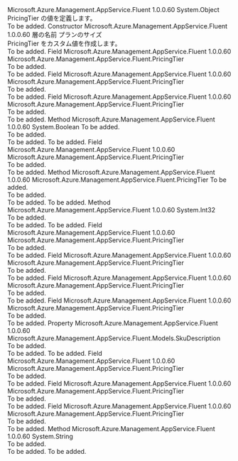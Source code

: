 <Type Name="PricingTier" FullName="Microsoft.Azure.Management.AppService.Fluent.PricingTier">
  <TypeSignature Language="C#" Value="public class PricingTier" />
  <TypeSignature Language="ILAsm" Value=".class public auto ansi beforefieldinit PricingTier extends System.Object" />
  <TypeSignature Language="DocId" Value="T:Microsoft.Azure.Management.AppService.Fluent.PricingTier" />
  <TypeSignature Language="VB.NET" Value="Public Class PricingTier" />
  <TypeSignature Language="F#" Value="type PricingTier = class" />
  <AssemblyInfo>
    <AssemblyName>Microsoft.Azure.Management.AppService.Fluent</AssemblyName>
    <AssemblyVersion>1.0.0.60</AssemblyVersion>
  </AssemblyInfo>
  <Base>
    <BaseTypeName>System.Object</BaseTypeName>
  </Base>
  <Interfaces />
  <Docs>
    <summary>
             PricingTier の値を定義します。
             </summary>
    <remarks>To be added.</remarks>
  </Docs>
  <Members>
    <Member MemberName=".ctor">
      <MemberSignature Language="C#" Value="public PricingTier (string tier, string size);" />
      <MemberSignature Language="ILAsm" Value=".method public hidebysig specialname rtspecialname instance void .ctor(string tier, string size) cil managed" />
      <MemberSignature Language="DocId" Value="M:Microsoft.Azure.Management.AppService.Fluent.PricingTier.#ctor(System.String,System.String)" />
      <MemberSignature Language="VB.NET" Value="Public Sub New (tier As String, size As String)" />
      <MemberSignature Language="F#" Value="new Microsoft.Azure.Management.AppService.Fluent.PricingTier : string * string -&gt; Microsoft.Azure.Management.AppService.Fluent.PricingTier" Usage="new Microsoft.Azure.Management.AppService.Fluent.PricingTier (tier, size)" />
      <MemberType>Constructor</MemberType>
      <AssemblyInfo>
        <AssemblyName>Microsoft.Azure.Management.AppService.Fluent</AssemblyName>
        <AssemblyVersion>1.0.0.60</AssemblyVersion>
      </AssemblyInfo>
      <Parameters>
        <Parameter Name="tier" Type="System.String" />
        <Parameter Name="size" Type="System.String" />
      </Parameters>
      <Docs>
        <param name="tier">層の名前</param>
        <param name="size">プランのサイズ</param>
        <summary>
            PricingTier をカスタム値を作成します。
            </summary>
        <remarks>To be added.</remarks>
      </Docs>
    </Member>
    <Member MemberName="BasicB1">
      <MemberSignature Language="C#" Value="public static readonly Microsoft.Azure.Management.AppService.Fluent.PricingTier BasicB1;" />
      <MemberSignature Language="ILAsm" Value=".field public static initonly class Microsoft.Azure.Management.AppService.Fluent.PricingTier BasicB1" />
      <MemberSignature Language="DocId" Value="F:Microsoft.Azure.Management.AppService.Fluent.PricingTier.BasicB1" />
      <MemberSignature Language="VB.NET" Value="Public Shared ReadOnly BasicB1 As PricingTier " />
      <MemberSignature Language="F#" Value=" staticval mutable BasicB1 : Microsoft.Azure.Management.AppService.Fluent.PricingTier" Usage="Microsoft.Azure.Management.AppService.Fluent.PricingTier.BasicB1" />
      <MemberType>Field</MemberType>
      <AssemblyInfo>
        <AssemblyName>Microsoft.Azure.Management.AppService.Fluent</AssemblyName>
        <AssemblyVersion>1.0.0.60</AssemblyVersion>
      </AssemblyInfo>
      <ReturnValue>
        <ReturnType>Microsoft.Azure.Management.AppService.Fluent.PricingTier</ReturnType>
      </ReturnValue>
      <Docs>
        <summary>To be added.</summary>
        <remarks>To be added.</remarks>
      </Docs>
    </Member>
    <Member MemberName="BasicB2">
      <MemberSignature Language="C#" Value="public static readonly Microsoft.Azure.Management.AppService.Fluent.PricingTier BasicB2;" />
      <MemberSignature Language="ILAsm" Value=".field public static initonly class Microsoft.Azure.Management.AppService.Fluent.PricingTier BasicB2" />
      <MemberSignature Language="DocId" Value="F:Microsoft.Azure.Management.AppService.Fluent.PricingTier.BasicB2" />
      <MemberSignature Language="VB.NET" Value="Public Shared ReadOnly BasicB2 As PricingTier " />
      <MemberSignature Language="F#" Value=" staticval mutable BasicB2 : Microsoft.Azure.Management.AppService.Fluent.PricingTier" Usage="Microsoft.Azure.Management.AppService.Fluent.PricingTier.BasicB2" />
      <MemberType>Field</MemberType>
      <AssemblyInfo>
        <AssemblyName>Microsoft.Azure.Management.AppService.Fluent</AssemblyName>
        <AssemblyVersion>1.0.0.60</AssemblyVersion>
      </AssemblyInfo>
      <ReturnValue>
        <ReturnType>Microsoft.Azure.Management.AppService.Fluent.PricingTier</ReturnType>
      </ReturnValue>
      <Docs>
        <summary>To be added.</summary>
        <remarks>To be added.</remarks>
      </Docs>
    </Member>
    <Member MemberName="BasicB3">
      <MemberSignature Language="C#" Value="public static readonly Microsoft.Azure.Management.AppService.Fluent.PricingTier BasicB3;" />
      <MemberSignature Language="ILAsm" Value=".field public static initonly class Microsoft.Azure.Management.AppService.Fluent.PricingTier BasicB3" />
      <MemberSignature Language="DocId" Value="F:Microsoft.Azure.Management.AppService.Fluent.PricingTier.BasicB3" />
      <MemberSignature Language="VB.NET" Value="Public Shared ReadOnly BasicB3 As PricingTier " />
      <MemberSignature Language="F#" Value=" staticval mutable BasicB3 : Microsoft.Azure.Management.AppService.Fluent.PricingTier" Usage="Microsoft.Azure.Management.AppService.Fluent.PricingTier.BasicB3" />
      <MemberType>Field</MemberType>
      <AssemblyInfo>
        <AssemblyName>Microsoft.Azure.Management.AppService.Fluent</AssemblyName>
        <AssemblyVersion>1.0.0.60</AssemblyVersion>
      </AssemblyInfo>
      <ReturnValue>
        <ReturnType>Microsoft.Azure.Management.AppService.Fluent.PricingTier</ReturnType>
      </ReturnValue>
      <Docs>
        <summary>To be added.</summary>
        <remarks>To be added.</remarks>
      </Docs>
    </Member>
    <Member MemberName="Equals">
      <MemberSignature Language="C#" Value="public override bool Equals (object obj);" />
      <MemberSignature Language="ILAsm" Value=".method public hidebysig virtual instance bool Equals(object obj) cil managed" />
      <MemberSignature Language="DocId" Value="M:Microsoft.Azure.Management.AppService.Fluent.PricingTier.Equals(System.Object)" />
      <MemberSignature Language="VB.NET" Value="Public Overrides Function Equals (obj As Object) As Boolean" />
      <MemberSignature Language="F#" Value="override this.Equals : obj -&gt; bool" Usage="pricingTier.Equals obj" />
      <MemberType>Method</MemberType>
      <AssemblyInfo>
        <AssemblyName>Microsoft.Azure.Management.AppService.Fluent</AssemblyName>
        <AssemblyVersion>1.0.0.60</AssemblyVersion>
      </AssemblyInfo>
      <ReturnValue>
        <ReturnType>System.Boolean</ReturnType>
      </ReturnValue>
      <Parameters>
        <Parameter Name="obj" Type="System.Object" />
      </Parameters>
      <Docs>
        <param name="obj">To be added.</param>
        <summary>To be added.</summary>
        <returns>To be added.</returns>
        <remarks>To be added.</remarks>
      </Docs>
    </Member>
    <Member MemberName="FreeF1">
      <MemberSignature Language="C#" Value="public static readonly Microsoft.Azure.Management.AppService.Fluent.PricingTier FreeF1;" />
      <MemberSignature Language="ILAsm" Value=".field public static initonly class Microsoft.Azure.Management.AppService.Fluent.PricingTier FreeF1" />
      <MemberSignature Language="DocId" Value="F:Microsoft.Azure.Management.AppService.Fluent.PricingTier.FreeF1" />
      <MemberSignature Language="VB.NET" Value="Public Shared ReadOnly FreeF1 As PricingTier " />
      <MemberSignature Language="F#" Value=" staticval mutable FreeF1 : Microsoft.Azure.Management.AppService.Fluent.PricingTier" Usage="Microsoft.Azure.Management.AppService.Fluent.PricingTier.FreeF1" />
      <MemberType>Field</MemberType>
      <AssemblyInfo>
        <AssemblyName>Microsoft.Azure.Management.AppService.Fluent</AssemblyName>
        <AssemblyVersion>1.0.0.60</AssemblyVersion>
      </AssemblyInfo>
      <ReturnValue>
        <ReturnType>Microsoft.Azure.Management.AppService.Fluent.PricingTier</ReturnType>
      </ReturnValue>
      <Docs>
        <summary>To be added.</summary>
        <remarks>To be added.</remarks>
      </Docs>
    </Member>
    <Member MemberName="FromSkuDescription">
      <MemberSignature Language="C#" Value="public static Microsoft.Azure.Management.AppService.Fluent.PricingTier FromSkuDescription (Microsoft.Azure.Management.AppService.Fluent.Models.SkuDescription skuDescription);" />
      <MemberSignature Language="ILAsm" Value=".method public static hidebysig class Microsoft.Azure.Management.AppService.Fluent.PricingTier FromSkuDescription(class Microsoft.Azure.Management.AppService.Fluent.Models.SkuDescription skuDescription) cil managed" />
      <MemberSignature Language="DocId" Value="M:Microsoft.Azure.Management.AppService.Fluent.PricingTier.FromSkuDescription(Microsoft.Azure.Management.AppService.Fluent.Models.SkuDescription)" />
      <MemberSignature Language="F#" Value="static member FromSkuDescription : Microsoft.Azure.Management.AppService.Fluent.Models.SkuDescription -&gt; Microsoft.Azure.Management.AppService.Fluent.PricingTier" Usage="Microsoft.Azure.Management.AppService.Fluent.PricingTier.FromSkuDescription skuDescription" />
      <MemberType>Method</MemberType>
      <AssemblyInfo>
        <AssemblyName>Microsoft.Azure.Management.AppService.Fluent</AssemblyName>
        <AssemblyVersion>1.0.0.60</AssemblyVersion>
      </AssemblyInfo>
      <ReturnValue>
        <ReturnType>Microsoft.Azure.Management.AppService.Fluent.PricingTier</ReturnType>
      </ReturnValue>
      <Parameters>
        <Parameter Name="skuDescription" Type="Microsoft.Azure.Management.AppService.Fluent.Models.SkuDescription" />
      </Parameters>
      <Docs>
        <param name="skuDescription">To be added.</param>
        <summary>To be added.</summary>
        <returns>To be added.</returns>
        <remarks>To be added.</remarks>
      </Docs>
    </Member>
    <Member MemberName="GetHashCode">
      <MemberSignature Language="C#" Value="public override int GetHashCode ();" />
      <MemberSignature Language="ILAsm" Value=".method public hidebysig virtual instance int32 GetHashCode() cil managed" />
      <MemberSignature Language="DocId" Value="M:Microsoft.Azure.Management.AppService.Fluent.PricingTier.GetHashCode" />
      <MemberSignature Language="VB.NET" Value="Public Overrides Function GetHashCode () As Integer" />
      <MemberSignature Language="F#" Value="override this.GetHashCode : unit -&gt; int" Usage="pricingTier.GetHashCode " />
      <MemberType>Method</MemberType>
      <AssemblyInfo>
        <AssemblyName>Microsoft.Azure.Management.AppService.Fluent</AssemblyName>
        <AssemblyVersion>1.0.0.60</AssemblyVersion>
      </AssemblyInfo>
      <ReturnValue>
        <ReturnType>System.Int32</ReturnType>
      </ReturnValue>
      <Parameters />
      <Docs>
        <summary>To be added.</summary>
        <returns>To be added.</returns>
        <remarks>To be added.</remarks>
      </Docs>
    </Member>
    <Member MemberName="PremiumP1">
      <MemberSignature Language="C#" Value="public static readonly Microsoft.Azure.Management.AppService.Fluent.PricingTier PremiumP1;" />
      <MemberSignature Language="ILAsm" Value=".field public static initonly class Microsoft.Azure.Management.AppService.Fluent.PricingTier PremiumP1" />
      <MemberSignature Language="DocId" Value="F:Microsoft.Azure.Management.AppService.Fluent.PricingTier.PremiumP1" />
      <MemberSignature Language="VB.NET" Value="Public Shared ReadOnly PremiumP1 As PricingTier " />
      <MemberSignature Language="F#" Value=" staticval mutable PremiumP1 : Microsoft.Azure.Management.AppService.Fluent.PricingTier" Usage="Microsoft.Azure.Management.AppService.Fluent.PricingTier.PremiumP1" />
      <MemberType>Field</MemberType>
      <AssemblyInfo>
        <AssemblyName>Microsoft.Azure.Management.AppService.Fluent</AssemblyName>
        <AssemblyVersion>1.0.0.60</AssemblyVersion>
      </AssemblyInfo>
      <ReturnValue>
        <ReturnType>Microsoft.Azure.Management.AppService.Fluent.PricingTier</ReturnType>
      </ReturnValue>
      <Docs>
        <summary>To be added.</summary>
        <remarks>To be added.</remarks>
      </Docs>
    </Member>
    <Member MemberName="PremiumP2">
      <MemberSignature Language="C#" Value="public static readonly Microsoft.Azure.Management.AppService.Fluent.PricingTier PremiumP2;" />
      <MemberSignature Language="ILAsm" Value=".field public static initonly class Microsoft.Azure.Management.AppService.Fluent.PricingTier PremiumP2" />
      <MemberSignature Language="DocId" Value="F:Microsoft.Azure.Management.AppService.Fluent.PricingTier.PremiumP2" />
      <MemberSignature Language="VB.NET" Value="Public Shared ReadOnly PremiumP2 As PricingTier " />
      <MemberSignature Language="F#" Value=" staticval mutable PremiumP2 : Microsoft.Azure.Management.AppService.Fluent.PricingTier" Usage="Microsoft.Azure.Management.AppService.Fluent.PricingTier.PremiumP2" />
      <MemberType>Field</MemberType>
      <AssemblyInfo>
        <AssemblyName>Microsoft.Azure.Management.AppService.Fluent</AssemblyName>
        <AssemblyVersion>1.0.0.60</AssemblyVersion>
      </AssemblyInfo>
      <ReturnValue>
        <ReturnType>Microsoft.Azure.Management.AppService.Fluent.PricingTier</ReturnType>
      </ReturnValue>
      <Docs>
        <summary>To be added.</summary>
        <remarks>To be added.</remarks>
      </Docs>
    </Member>
    <Member MemberName="PremiumP3">
      <MemberSignature Language="C#" Value="public static readonly Microsoft.Azure.Management.AppService.Fluent.PricingTier PremiumP3;" />
      <MemberSignature Language="ILAsm" Value=".field public static initonly class Microsoft.Azure.Management.AppService.Fluent.PricingTier PremiumP3" />
      <MemberSignature Language="DocId" Value="F:Microsoft.Azure.Management.AppService.Fluent.PricingTier.PremiumP3" />
      <MemberSignature Language="VB.NET" Value="Public Shared ReadOnly PremiumP3 As PricingTier " />
      <MemberSignature Language="F#" Value=" staticval mutable PremiumP3 : Microsoft.Azure.Management.AppService.Fluent.PricingTier" Usage="Microsoft.Azure.Management.AppService.Fluent.PricingTier.PremiumP3" />
      <MemberType>Field</MemberType>
      <AssemblyInfo>
        <AssemblyName>Microsoft.Azure.Management.AppService.Fluent</AssemblyName>
        <AssemblyVersion>1.0.0.60</AssemblyVersion>
      </AssemblyInfo>
      <ReturnValue>
        <ReturnType>Microsoft.Azure.Management.AppService.Fluent.PricingTier</ReturnType>
      </ReturnValue>
      <Docs>
        <summary>To be added.</summary>
        <remarks>To be added.</remarks>
      </Docs>
    </Member>
    <Member MemberName="SharedD1">
      <MemberSignature Language="C#" Value="public static readonly Microsoft.Azure.Management.AppService.Fluent.PricingTier SharedD1;" />
      <MemberSignature Language="ILAsm" Value=".field public static initonly class Microsoft.Azure.Management.AppService.Fluent.PricingTier SharedD1" />
      <MemberSignature Language="DocId" Value="F:Microsoft.Azure.Management.AppService.Fluent.PricingTier.SharedD1" />
      <MemberSignature Language="VB.NET" Value="Public Shared ReadOnly SharedD1 As PricingTier " />
      <MemberSignature Language="F#" Value=" staticval mutable SharedD1 : Microsoft.Azure.Management.AppService.Fluent.PricingTier" Usage="Microsoft.Azure.Management.AppService.Fluent.PricingTier.SharedD1" />
      <MemberType>Field</MemberType>
      <AssemblyInfo>
        <AssemblyName>Microsoft.Azure.Management.AppService.Fluent</AssemblyName>
        <AssemblyVersion>1.0.0.60</AssemblyVersion>
      </AssemblyInfo>
      <ReturnValue>
        <ReturnType>Microsoft.Azure.Management.AppService.Fluent.PricingTier</ReturnType>
      </ReturnValue>
      <Docs>
        <summary>To be added.</summary>
        <remarks>To be added.</remarks>
      </Docs>
    </Member>
    <Member MemberName="SkuDescription">
      <MemberSignature Language="C#" Value="public Microsoft.Azure.Management.AppService.Fluent.Models.SkuDescription SkuDescription { get; }" />
      <MemberSignature Language="ILAsm" Value=".property instance class Microsoft.Azure.Management.AppService.Fluent.Models.SkuDescription SkuDescription" />
      <MemberSignature Language="DocId" Value="P:Microsoft.Azure.Management.AppService.Fluent.PricingTier.SkuDescription" />
      <MemberSignature Language="VB.NET" Value="Public ReadOnly Property SkuDescription As SkuDescription" />
      <MemberSignature Language="F#" Value="member this.SkuDescription : Microsoft.Azure.Management.AppService.Fluent.Models.SkuDescription" Usage="Microsoft.Azure.Management.AppService.Fluent.PricingTier.SkuDescription" />
      <MemberType>Property</MemberType>
      <AssemblyInfo>
        <AssemblyName>Microsoft.Azure.Management.AppService.Fluent</AssemblyName>
        <AssemblyVersion>1.0.0.60</AssemblyVersion>
      </AssemblyInfo>
      <ReturnValue>
        <ReturnType>Microsoft.Azure.Management.AppService.Fluent.Models.SkuDescription</ReturnType>
      </ReturnValue>
      <Docs>
        <summary>To be added.</summary>
        <value>To be added.</value>
        <remarks>To be added.</remarks>
      </Docs>
    </Member>
    <Member MemberName="StandardS1">
      <MemberSignature Language="C#" Value="public static readonly Microsoft.Azure.Management.AppService.Fluent.PricingTier StandardS1;" />
      <MemberSignature Language="ILAsm" Value=".field public static initonly class Microsoft.Azure.Management.AppService.Fluent.PricingTier StandardS1" />
      <MemberSignature Language="DocId" Value="F:Microsoft.Azure.Management.AppService.Fluent.PricingTier.StandardS1" />
      <MemberSignature Language="VB.NET" Value="Public Shared ReadOnly StandardS1 As PricingTier " />
      <MemberSignature Language="F#" Value=" staticval mutable StandardS1 : Microsoft.Azure.Management.AppService.Fluent.PricingTier" Usage="Microsoft.Azure.Management.AppService.Fluent.PricingTier.StandardS1" />
      <MemberType>Field</MemberType>
      <AssemblyInfo>
        <AssemblyName>Microsoft.Azure.Management.AppService.Fluent</AssemblyName>
        <AssemblyVersion>1.0.0.60</AssemblyVersion>
      </AssemblyInfo>
      <ReturnValue>
        <ReturnType>Microsoft.Azure.Management.AppService.Fluent.PricingTier</ReturnType>
      </ReturnValue>
      <Docs>
        <summary>To be added.</summary>
        <remarks>To be added.</remarks>
      </Docs>
    </Member>
    <Member MemberName="StandardS2">
      <MemberSignature Language="C#" Value="public static readonly Microsoft.Azure.Management.AppService.Fluent.PricingTier StandardS2;" />
      <MemberSignature Language="ILAsm" Value=".field public static initonly class Microsoft.Azure.Management.AppService.Fluent.PricingTier StandardS2" />
      <MemberSignature Language="DocId" Value="F:Microsoft.Azure.Management.AppService.Fluent.PricingTier.StandardS2" />
      <MemberSignature Language="VB.NET" Value="Public Shared ReadOnly StandardS2 As PricingTier " />
      <MemberSignature Language="F#" Value=" staticval mutable StandardS2 : Microsoft.Azure.Management.AppService.Fluent.PricingTier" Usage="Microsoft.Azure.Management.AppService.Fluent.PricingTier.StandardS2" />
      <MemberType>Field</MemberType>
      <AssemblyInfo>
        <AssemblyName>Microsoft.Azure.Management.AppService.Fluent</AssemblyName>
        <AssemblyVersion>1.0.0.60</AssemblyVersion>
      </AssemblyInfo>
      <ReturnValue>
        <ReturnType>Microsoft.Azure.Management.AppService.Fluent.PricingTier</ReturnType>
      </ReturnValue>
      <Docs>
        <summary>To be added.</summary>
        <remarks>To be added.</remarks>
      </Docs>
    </Member>
    <Member MemberName="StandardS3">
      <MemberSignature Language="C#" Value="public static readonly Microsoft.Azure.Management.AppService.Fluent.PricingTier StandardS3;" />
      <MemberSignature Language="ILAsm" Value=".field public static initonly class Microsoft.Azure.Management.AppService.Fluent.PricingTier StandardS3" />
      <MemberSignature Language="DocId" Value="F:Microsoft.Azure.Management.AppService.Fluent.PricingTier.StandardS3" />
      <MemberSignature Language="VB.NET" Value="Public Shared ReadOnly StandardS3 As PricingTier " />
      <MemberSignature Language="F#" Value=" staticval mutable StandardS3 : Microsoft.Azure.Management.AppService.Fluent.PricingTier" Usage="Microsoft.Azure.Management.AppService.Fluent.PricingTier.StandardS3" />
      <MemberType>Field</MemberType>
      <AssemblyInfo>
        <AssemblyName>Microsoft.Azure.Management.AppService.Fluent</AssemblyName>
        <AssemblyVersion>1.0.0.60</AssemblyVersion>
      </AssemblyInfo>
      <ReturnValue>
        <ReturnType>Microsoft.Azure.Management.AppService.Fluent.PricingTier</ReturnType>
      </ReturnValue>
      <Docs>
        <summary>To be added.</summary>
        <remarks>To be added.</remarks>
      </Docs>
    </Member>
    <Member MemberName="ToString">
      <MemberSignature Language="C#" Value="public override string ToString ();" />
      <MemberSignature Language="ILAsm" Value=".method public hidebysig virtual instance string ToString() cil managed" />
      <MemberSignature Language="DocId" Value="M:Microsoft.Azure.Management.AppService.Fluent.PricingTier.ToString" />
      <MemberSignature Language="VB.NET" Value="Public Overrides Function ToString () As String" />
      <MemberSignature Language="F#" Value="override this.ToString : unit -&gt; string" Usage="pricingTier.ToString " />
      <MemberType>Method</MemberType>
      <AssemblyInfo>
        <AssemblyName>Microsoft.Azure.Management.AppService.Fluent</AssemblyName>
        <AssemblyVersion>1.0.0.60</AssemblyVersion>
      </AssemblyInfo>
      <ReturnValue>
        <ReturnType>System.String</ReturnType>
      </ReturnValue>
      <Parameters />
      <Docs>
        <summary>To be added.</summary>
        <returns>To be added.</returns>
        <remarks>To be added.</remarks>
      </Docs>
    </Member>
  </Members>
</Type>